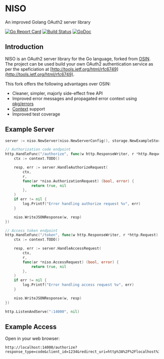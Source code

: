 # NISO
An improved Golang OAuth2 server library

[![Go Report Card](https://goreportcard.com/badge/github.com/ains/niso)](https://goreportcard.com/report/github.com/ains/niso) [![Build Status](https://travis-ci.org/ains/niso.svg?branch=master)](https://travis-ci.org/ains/niso) [![GoDoc](https://godoc.org/github.com/ains/niso?status.svg)](https://godoc.org/github.com/ains/niso)

## Introduction

NISO is an OAuth2 server library for the Go language, forked from [OSIN](https://github.com/RangelReale/osin).
The project can be used build your own OAuth2 authentication service as per the speficiation at [http://tools.ietf.org/html/rfc6749](http://tools.ietf.org/html/rfc6749).

This fork offers the following advantages over OSIN:
* Cleaner, simpler, majorly side-effect free API
* Improved error messages and propagated error context using [pkg/errors](https://github.com/pkg/errors)
* [Context](https://golang.org/pkg/context/) support
* Improved test coverage

## Example Server

````go
server := niso.NewServer(niso.NewServerConfig(), storage.NewExampleStorage())

// Authorization code endpoint
http.HandleFunc("/authorize", func(w http.ResponseWriter, r *http.Request) {
    ctx := context.TODO()

    resp, err := server.HandleAuthorizeRequest(
        ctx,
        r,
        func(ar *niso.AuthorizationRequest) (bool, error) {
            return true, nil
        },
    )
    if err != nil {
        log.Printf("Error handling authorize request %v", err)
    }

    niso.WriteJSONResponse(w, resp)
})

// Access token endpoint
http.HandleFunc("/token", func(w http.ResponseWriter, r *http.Request) {
    ctx := context.TODO()

    resp, err := server.HandleAccessRequest(
        ctx,
        r,
        func(ar *niso.AccessRequest) (bool, error) {
            return true, nil
        },
    )
    if err != nil {
        log.Printf("Error handling access request %v", err)
    }

    niso.WriteJSONResponse(w, resp)
})

http.ListenAndServe(":14000", nil)
````

## Example Access

Open in your web browser:

````
http://localhost:14000/authorize?response_type=code&client_id=1234&redirect_uri=http%3A%2F%2Flocalhost%3A14000%2Fappauth%2Fcode
````

